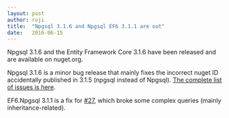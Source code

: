 ```yaml
---
layout: post
author: roji
title:  "Npgsql 3.1.6 and Npgsql EF6 3.1.1 are out"
date:   2016-06-15
---
```

Npgsql 3.1.6 and the Entity Framework Core 3.1.6 have been released and are available on nuget.org.

Npgsql 3.1.6 is a minor bug release that mainly fixes the incorrect nuget ID accidentally published in 3.1.5
(npgsql instead of Npgsql).
[The complete list of issues is here](https://github.com/npgsql/npgsql/issues?q=milestone%3A3.1.6).

EF6.Npgsql 3.1.1 is a fix for [#27](https://github.com/npgsql/EntityFramework6.Npgsql/issues/27), which broke some complex
queries (mainly inheritance-related).

